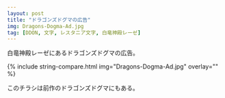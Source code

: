 ```yaml
---
layout: post
title: "ドラゴンズドグマの広告"
img: Dragons-Dogma-Ad.jpg
tag: [DDON, 文字, レスタニア文字, 白竜神殿レーゼ]
---
```


白竜神殿レーゼにあるドラゴンズドグマの広告。

{% include string-compare.html img="Dragons-Dogma-Ad.jpg" overlay="" %}

> 
>

このチラシは前作のドラゴンズドグマにもある。

